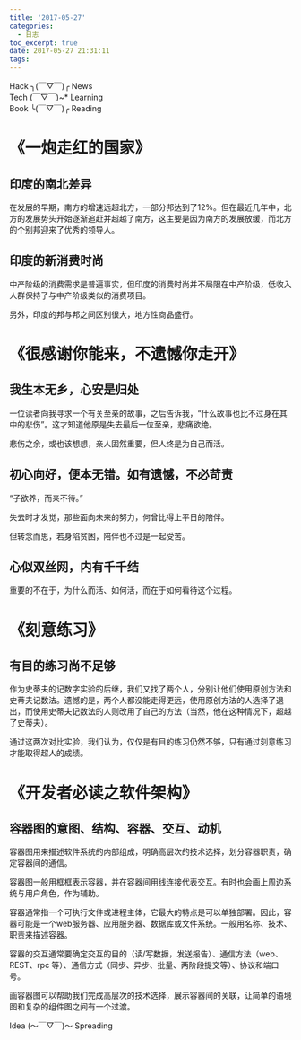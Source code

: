 ```yaml
---
title: '2017-05-27'
categories:
  - 日志
toc_excerpt: true
date: 2017-05-27 21:31:11
tags:
---
```


<div class="hr-sect">Hack ╮(￣▽￣)╭ News</div>



<div class="hr-sect">Tech (￣▽￣)~* Learning</div>



<div class="hr-sect">Book ╰(￣▽￣)╭ Reading</div>

# 《一炮走红的国家》
## 印度的南北差异
在发展的早期，南方的增速远超北方，一部分邦达到了12%。但在最近几年中，北方的发展势头开始逐渐追赶并超越了南方，这主要是因为南方的发展放缓，而北方的个别邦迎来了优秀的领导人。
## 印度的新消费时尚
中产阶级的消费需求是普遍事实，但印度的消费时尚并不局限在中产阶级，低收入人群保持了与中产阶级类似的消费项目。

另外，印度的邦与邦之间区别很大，地方性商品盛行。

# 《很感谢你能来，不遗憾你走开》
## 我生本无乡，心安是归处
一位读者向我寻求一个有关至亲的故事，之后告诉我，“什么故事也比不过身在其中的悲伤”。这才知道他原是失去最后一位至亲，悲痛欲绝。

悲伤之余，或也该想想，亲人固然重要，但人终是为自己而活。
## 初心向好，便本无错。如有遗憾，不必苛责
“子欲养，而亲不待。”

失去时才发觉，那些面向未来的努力，何曾比得上平日的陪伴。

但转念而思，若身陷贫困，陪伴也不过是一起受苦。
## 心似双丝网，内有千千结
重要的不在于，为什么而活、如何活，而在于如何看待这个过程。

# 《刻意练习》
## 有目的练习尚不足够
作为史蒂夫的记数字实验的后继，我们又找了两个人，分别让他们使用原创方法和史蒂夫记数法。遗憾的是，两个人都没能走得更远，使用原创方法的人选择了退出，而使用史蒂夫记数法的人则改用了自己的方法（当然，他在这种情况下，超越了史蒂夫）。

通过这两次对比实验，我们认为，仅仅是有目的练习仍然不够，只有通过刻意练习才能取得超人的成绩。

# 《开发者必读之软件架构》
## 容器图的意图、结构、容器、交互、动机
容器图用来描述软件系统的内部组成，明确高层次的技术选择，划分容器职责，确定容器间的通信。

容器图一般用框框表示容器，并在容器间用线连接代表交互。有时也会画上周边系统与用户角色，作为辅助。

容器通常指一个可执行文件或进程主体，它最大的特点是可以单独部署。因此，容器可能是一个web服务器、应用服务器、数据库或文件系统。一般用名称、技术、职责来描述容器。

容器的交互通常要确定交互的目的（读/写数据，发送报告）、通信方法（web、REST、rpc 等）、通信方式（同步、异步、批量、两阶段提交等）、协议和端口号。

画容器图可以帮助我们完成高层次的技术选择，展示容器间的关联，让简单的语境图和复杂的组件图之间有一个过渡。

<div class="hr-sect">Idea (～￣▽￣)～ Spreading</div>
